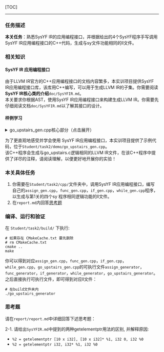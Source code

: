 [TOC]

---

### 任务描述
**本关任务**：熟悉SysYF IR的应用编程接口，并根据给出的4个SysYF程序手写调用SysYF IR应用编程接口的C++代码，生成与sy文件功能相同的ll文件。

### 相关知识
#### SysYF IR 应用编程接口
由于LLVM IR官方的C++应用编程接口的文档内容繁多，本实训项目提供SysYF IR应用编程接口库，该库用C++编写，可以用于生成LLVM IR的子集。你需要阅读**SysYF IR核心类的介绍**`doc/SysYFIR.md`。  
本关要求你根据AST，使用SysYF IR应用编程接口来构建生成LLVM IR。你需要先仔细阅读文档`doc/SysYFIR.md`以了解其接口的设计。

#### 样例学习
<details>
  <summary> go_upstairs_gen.cpp核心部分（点击展开） </summary>

```cpp
    // 全局数组,num,x
    auto *arrayType_num = ArrayType::get(Int32Type, 2);
    auto *arrayType_x = ArrayType::get(Int32Type, 1);
    auto zero_initializer = ConstantZero::get(Int32Type, module);
    std::vector<Constant *> init_val;
    init_val.push_back(CONST_INT(4));
    init_val.push_back(CONST_INT(8));
    auto num_initializer = ConstantArray::get(arrayType_num, init_val);
    auto num = GlobalVariable::create("num", module, arrayType_num, false, num_initializer);//          是否是常量定义，初始化常量(ConstantZero类)
    auto x = GlobalVariable::create("x", module, arrayType_x, false, zero_initializer);// 参数解释：  名字name，所属module，全局变量类型type，

    auto n = GlobalVariable::create("n", module, Int32Type, false, zero_initializer);
    auto tmp = GlobalVariable::create("tmp", module, Int32Type, false, CONST_INT(1));

    // climbStairs函数
    // 函数参数类型的vector
    std::vector<Type *> Ints(1, Int32Type);

    //通过返回值类型与参数类型列表得到函数类型
    auto climbStairsFunTy = FunctionType::get(Int32Type, Ints);

    // 由函数类型得到函数
    auto climbStairsFun = Function::create(climbStairsFunTy,
                                    "climbStairs", module);

    // BB的名字在生成中无所谓,但是可以方便阅读
    auto bb = BasicBlock::create(module, "entry", climbStairsFun);

    builder->set_insert_point(bb);                        // 一个BB的开始,将当前插入指令点的位置设在bb

    auto retAlloca = builder->create_alloca(Int32Type);   // 在内存中分配返回值的位置
    auto nAlloca = builder->create_alloca(Int32Type);     // 在内存中分配参数n的位置

    std::vector<Value *> args;  // 获取climbStairs函数的形参,通过Function中的iterator
    for (auto arg = climbStairsFun->arg_begin(); arg != climbStairsFun->arg_end(); arg++) {
    args.push_back(*arg);   // * 号运算符是从迭代器中取出迭代器当前指向的元素
    }

    builder->create_store(args[0], nAlloca);  // store参数n

    auto retBB = BasicBlock::create(
        module, "", climbStairsFun);  // return分支,提前create,以便true分支可以br

    auto nLoad = builder->create_load(nAlloca);           // 将参数n load上来
    auto icmp = builder->create_icmp_lt(nLoad, CONST_INT(4));  // n和4的比较,注意ICMPLT

    auto trueBB = BasicBlock::create(module, "trueBB_if", climbStairsFun);    // true分支
    auto falseBB = BasicBlock::create(module, "falseBB_if", climbStairsFun);  // false分支

    builder->create_cond_br(icmp, trueBB, falseBB);  // 条件BR
    DEBUG_OUTPUT // 我调试的时候故意留下来的,以醒目地提醒你这个调试用的宏定义方法
    builder->set_insert_point(trueBB);  // if true; 分支的开始需要SetInsertPoint设置
    nLoad = builder->create_load(nAlloca);
    builder->create_store(nLoad, retAlloca);
    builder->create_br(retBB);  // br retBB

    builder->set_insert_point(falseBB);  // if false
    auto *arrayType_dp = ArrayType::get(Int32Type, 10);
    auto dpAlloca = builder->create_alloca(arrayType_dp);

    auto dp0Gep = builder->create_gep(dpAlloca, {CONST_INT(0), CONST_INT(0)});
    builder->create_store(CONST_INT(0), dp0Gep);

    auto dp1Gep = builder->create_gep(dpAlloca, {CONST_INT(0), CONST_INT(1)});
    builder->create_store(CONST_INT(1), dp1Gep);

    auto dp2Gep = builder->create_gep(dpAlloca, {CONST_INT(0), CONST_INT(2)});
    builder->create_store(CONST_INT(2), dp2Gep);

    auto iAlloca = builder->create_alloca(Int32Type);
    builder->create_store(CONST_INT(3), iAlloca);

    auto condBB = BasicBlock::create(module, "condBB_while", climbStairsFun);  // 条件BB
    trueBB = BasicBlock::create(module, "trueBB_while", climbStairsFun);    // true分支
    falseBB = BasicBlock::create(module, "falseBB_while", climbStairsFun);  // false分支

    builder->create_br(condBB);

    builder->set_insert_point(condBB);
    //后略, 详细见代码文件
```
</details>

为了更直观地感受并学会使用 SysYF IR应用编程接口，本实训项目提供了示例代码，位于`Student/task2/demo/go_upstairs_gen.cpp`。  
该C++程序会生成与go_upstairs.c逻辑相同的LLVM IR文件，在该C++程序中提供了详尽的注释，请阅读理解，以便更好地开展你的实验！  

### 本关具体任务
1. 你需要在`Student/task2/cpp/`文件夹中，调用SysYF IR应用编程接口，编写自己的`assign_gen.cpp`，`func_gen.cpp`，`if_gen.cpp`，`while_gen.cpp`程序，以生成与第1关的四个sy 程序相同逻辑功能的ll文件。
2. 在`report.md`内回答[思考题](#思考题)

### 编译、运行和验证
在 `Student/task2/build/` 下执行:
``` shell
# 如果存在 CMakeCache.txt 要先删除
# rm CMakeCache.txt
cmake ..
make
```
你可以得到对应`assign_gen.cpp`，`func_gen.cpp`，`if_gen.cpp`，`while_gen.cpp`，`go_upstairs_gen.cpp`的可执行文件`assign_generator`，`func_generator`，`if_generator`，`while_generator`，`go_upstairs_generator`。  
之后直接执行可执行文件，即可得到对应ll文件：  
``` shell
# 在build文件夹内
./go_upstairs_generator
```

### 思考题
请在`report/report.md`中详细回答下述思考题：

2-1. 请给出`SysYFIR.md`中提到的两种getelementptr用法的区别, 并解释原因:
  - `%2 = getelementptr [10 x i32], [10 x i32]* %1, i32 0, i32 %0` 
  - `%2 = getelementptr i32, i32* %1, i32 %0`